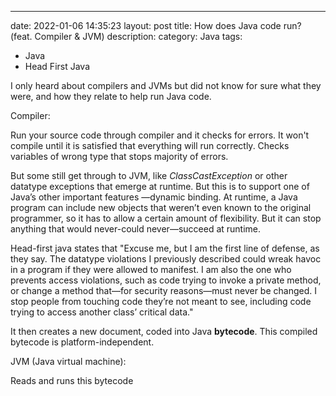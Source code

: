 ---
date: 2022-01-06 14:35:23
layout: post
title: How does Java code run? (feat. Compiler & JVM)
description:
category: Java
tags:
  - Java
  - Head First Java

I only heard about compilers and JVMs but did not know for sure what they were,
and how they relate to help run Java code.

Compiler:

Run your source code through compiler and it checks for errors. It won't compile until
it is satisfied that everything will run correctly. Checks variables of wrong type that
stops majority of errors.

But some still get through to JVM, like *ClassCastException* or other datatype exceptions that
emerge at runtime. But this is to support one of Java’s other important features —dynamic
binding. At runtime, a Java program can include new objects that weren’t even known to the original programmer, 
so it has to allow a certain amount of flexibility. But it can stop anything that would
never-could never—succeed at runtime.

Head-first java states that "Excuse me, but I am the first line of defense, as they say. The datatype
violations I previously described could wreak havoc in a program if
they were allowed to manifest. I am also the one who prevents access
violations, such as code trying to invoke a private method, or change a
method that—for security reasons—must never be changed. I stop
people from touching code they’re not meant to see, including code
trying to access another class’ critical data."

It then creates a new document, coded into Java **bytecode**. This compiled bytecode is platform-independent.

JVM (Java virtual machine):

Reads and runs this bytecode













